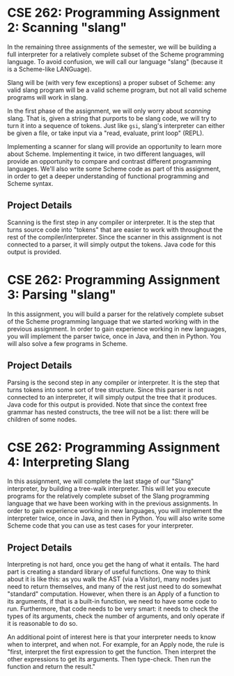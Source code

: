 # CSE 262: Programming Assignment 2: Scanning "slang"

In the remaining three assignments of the semester, we will be building a full
interpreter for a relatively complete subset of the Scheme programming language.
To avoid confusion, we will call our language "slang" (because it is a
Scheme-like LANGuage).

Slang will be (with very few exceptions) a proper subset of Scheme: any valid
slang program will be a valid scheme program, but not all valid scheme programs
will work in slang.

In the first phase of the assignment, we will only worry about *scanning* slang.
That is, given a string that purports to be slang code, we will try to turn it
into a sequence of tokens.  Just like `gsi`, slang's interpreter can either be
given a file, or take input via a "read, evaluate, print loop" (REPL).

Implementing a scanner for slang will provide an opportunity to learn more about
Scheme.  Implementing it twice, in two different languages, will provide an
opportunity to compare and contrast different programming languages.  We'll also
write some Scheme code as part of this assignment, in order to get a deeper
understanding of functional programming and Scheme syntax.

## Project Details

Scanning is the first step in any compiler or interpreter.  It is the step that
turns source code into "tokens" that are easier to work with throughout the rest
of the compiler/interpreter.  Since the scanner in this assignment is not
connected to a parser, it will simply output the tokens.  Java code for this
output is provided.


# CSE 262: Programming Assignment 3: Parsing "slang"

In this assignment, you will build a parser for the relatively complete subset
of the Scheme programming language that we started working with in the previous
assignment.  In order to gain experience working in new languages, you will
implement the parser twice, once in Java, and then in Python.  You will also
solve a few programs in Scheme.

## Project Details

Parsing is the second step in any compiler or interpreter.  It is the step
that turns tokens into some sort of tree structure.  Since this parser is not
connected to an interpreter, it will simply output the tree that it produces.
Java code for this output is provided.  Note that since the context free
grammar has nested constructs, the tree will not be a list: there will be
children of some nodes.


# CSE 262: Programming Assignment 4: Interpreting Slang

In this assignment, we will complete the last stage of our "Slang" interpreter,
by building a tree-walk interpreter.  This will let you execute programs for the
relatively complete subset of the Slang programming language that we have been
working with in the previous assignments.  In order to gain experience working
in new languages, you will implement the interpreter twice, once in Java, and
then in Python.  You will also write some Scheme code that you can use as test
cases for your interpreter.

## Project Details

Interpreting is not hard, once you get the hang of what it entails.  The hard
part is creating a standard library of useful functions.  One way to think about
it is like this: as you walk the AST (via a Visitor), many nodes just need to
return themselves, and many of the rest just need to do somewhat "standard"
computation.  However, when there is an Apply of a function to its arguments, if
that is a built-in function, we need to have some code to run.  Furthermore,
that code needs to be very smart: it needs to check the types of its arguments,
check the number of arguments, and only operate if it is reasonable to do so.

An additional point of interest here is that your interpreter needs to know when
to interpret, and when not.  For example, for an Apply node, the rule is "first,
interpret the first expression to get the function.  Then interpret the other
expressions to get its arguments.  Then type-check.  Then run the function and
return the result."
